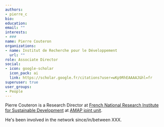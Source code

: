 ```yaml
---
authors:
- pierre_c
bio: 
education:
email: ""
interests:
- ###
name: Pierre Couteron
organizations:
- name: Institut de Recherche pour le Développement
  url: ""
role: Associate Director
social:
- icon: google-scholar
  icon_pack: ai
  link: https://scholar.google.fr/citations?user=wKp9RhEAAAAJ&hl=fr
superuser: true
user_groups:
- People
---
```


Pierre Couteron is a Research Director at [French National Research Institute for Sustainable Development](https://en.ird.fr/) at [AMAP joint unit](http://amap.cirad.fr/en/index.php).

He's been involved in the network since/in/between XXX.
 ####
